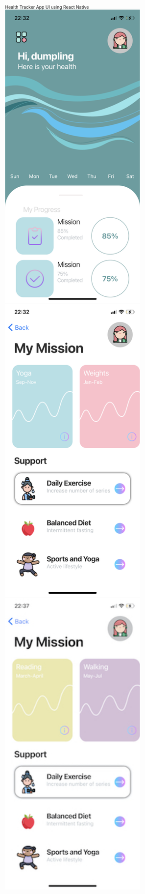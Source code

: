 Health Tracker App UI using React Native
<img width="440" alt="landingpage" src="screenshot.PNG">
<img width="440" alt="login" src="screenshot1.PNG">
<img width="440" alt="board" src="screenshot2.jpeg">

